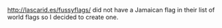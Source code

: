 http://lascarid.es/fussyflags/ did not have a Jamaican flag in their list of world flags so I decided to create one.
